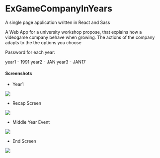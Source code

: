 # ExGameCompanyInYears

A single page application written in React and Sass

A Web App for a university workshop propose, that explains how a videogame company behave when growing.
The actions of the company adapts to the the options you choose

Password for each year:

year1 - 1991
year2 - JAN
year3 - JAN17

#### Screenshots
- Year1 
<img src='https://github.com/afonsofcfonseca/ExGameCompanyInYears/blob/master/public/images/Screen Shot 2019-12-04 at 18.28.52.png'>

- Recap Screen
<img src='https://github.com/afonsofcfonseca/ExGameCompanyInYears/blob/master/public/images/recap.png'>

- Middle Year Event
<img src='https://github.com/afonsofcfonseca/ExGameCompanyInYears/blob/master/public/images/timer.png'>

- End Screen
<img src='https://github.com/afonsofcfonseca/ExGameCompanyInYears/blob/master/public/images/middleYearEvent.png'>
